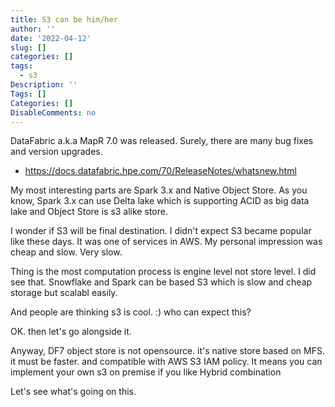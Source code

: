 ```yaml
---
title: S3 can be him/her
author: ''
date: '2022-04-12'
slug: []
categories: []
tags:
  - s3
Description: ''
Tags: []
Categories: []
DisableComments: no
---
```


DataFabric a.k.a MapR 7.0 was released. Surely, there are many bug fixes and version upgrades. 
 - https://docs.datafabric.hpe.com/70/ReleaseNotes/whatsnew.html
 
My most interesting parts are Spark 3.x and Native Object Store. 
As you know, Spark 3.x can use Delta lake which is supporting ACID as big data lake and Object Store is s3 alike store. 

I wonder if S3 will be final destination. I didn't expect S3 became popular like these days. It was one of services in AWS. 
My personal impression was cheap and slow. Very slow. 

Thing is the most computation process is engine level not store level. I did see that. 
Snowflake and Spark can be based S3 which is slow and cheap storage but scalabl easily. 

And people are thinking s3 is cool. :) who can expect this?

OK. then let's go alongside it. 

Anyway, DF7 object store is not opensource. it's native store based on MFS.
it must be faster. and compatible with AWS S3 IAM policy. It means you can implement your own s3 on premise if you like Hybrid combination

Let's see what's going on this. 
